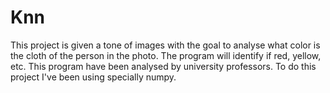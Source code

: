 # Knn
This project is given a tone of images with the goal to analyse what color is the cloth of the person in the photo. The program will identify if red, yellow, etc. This program have been analysed by university professors.
To do this project I've been using specially numpy. 
